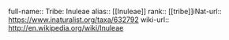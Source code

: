 

full-name:: Tribe: Inuleae
alias:: [[Inuleae]]
rank:: [[tribe]]iNat-url:: https://www.inaturalist.org/taxa/632792
wiki-url:: http://en.wikipedia.org/wiki/Inuleae